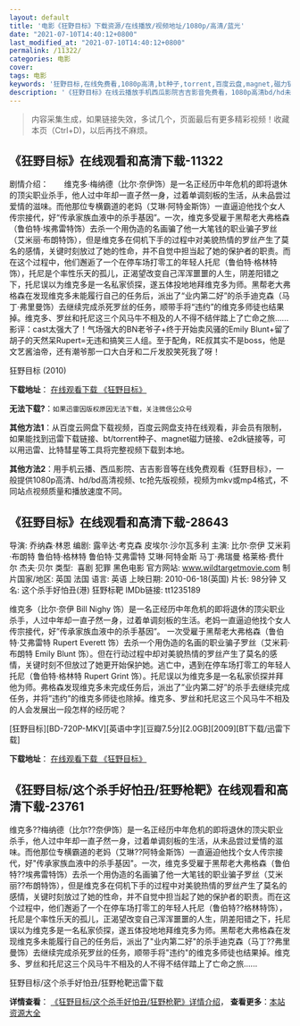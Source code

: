```yaml
---
layout: default
title: '电影《狂野目标》下载资源/在线播放/视频地址/1080p/高清/蓝光'
date: "2021-07-10T14:40:12+0800"
last_modified_at: "2021-07-10T14:40:12+0800"
permalink: /11322/
categories: 电影
cover:
tags: 电影
keywords: '狂野目标,在线免费看,1080p高清,bt种子,torrent,百度云盘,magnet,磁力链,迅雷下载资源'
description: '《狂野目标》在线云播放手机西瓜影院吉吉影音免费看，1080p高清bd/hd未删减完整版和tc抢先枪版，mkv/mp4格式，附带bt/torrent种子、magnet/磁力链、百度云盘、网盘资源迅雷下载链接'
---
```


>内容采集生成，如果链接失效，多试几个，页面最后有更多精彩视频！收藏本页（Ctrl+D)，以后再找不麻烦。


## 《狂野目标》在线观看和高清下载-11322

剧情介绍：　　维克多·梅纳德（比尔·奈伊饰）是一名正经历中年危机的即将退休的顶尖职业杀手，他人过中年却一直孑然一身，过着单调刻板的生活，从未品尝过爱情的滋味。而他那位专横霸道的老妈（艾琳·阿特金斯饰）一直逼迫他找个女人传宗接代，好“传承家族血液中的杀手基因”。一次，维克多受雇于黑帮老大弗格森（鲁伯特·埃弗雷特饰）去杀一个用伪造的名画骗了他一大笔钱的职业骗子罗丝（艾米丽·布朗特饰），但是维克多在伺机下手的过程中对美貌热情的罗丝产生了莫名的感情，关键时刻放过了她的性命，并不自觉中担当起了她的保护者的职责。而在这个过程中，他们邂逅了一个在停车场打零工的年轻人托尼（鲁伯特·格林特饰），托尼是个率性乐天的孤儿，正渴望改变自己浑浑噩噩的人生，阴差阳错之下，托尼误以为维克多是一名私家侦探，遂五体投地地拜维克多为师。黑帮老大弗格森在发现维克多未能履行自己的任务后，派出了“业内第二好”的杀手迪克森（马丁·弗里曼饰）去继续完成杀死罗丝的任务，顺带手将“违约”的维克多师徒也结果掉。维克多、罗丝和托尼这三个风马牛不相及的人不得不结伴踏上了亡命之旅......  影评：cast太强大了！气场强大的BN老爷子+终于开始卖风骚的Emily Blunt+留了胡子的天然呆Rupert=无违和搞笑三人组。至于配角，RE叔其实不是boss，他是文艺酱油帝，还有潮爷那一口大白牙和二斤发胶笑死我了呀！


狂野目标 (2010)

**下载地址**： [在线观看下载 《狂野目标》](https://www.btbtdy.me/btdy/dy7834.html) 


**无法下载?**：`如果迅雷因版权原因无法下载，关注微信公众号 `

**其他方法1**：从百度云网盘下载视频，百度云网盘支持在线观看，非会员有限制，如果能找到迅雷下载链接、bt/torrent种子、magnet磁力链接、e2dk链接等，可以用迅雷、比特彗星等工具将完整视频下载到本地。

**其他方法2**：用手机云播、西瓜影院、吉吉影音等在线免费观看《狂野目标》，一般提供1080p高清、hd/bd高清视频、tc抢先版视频，视频为mkv或mp4格式，不同站点视频质量和播放速度不同。


## 《狂野目标》在线观看和高清下载-28643

导演: 乔纳森·林恩 编剧: 露辛达·考克森 皮埃尔·沙尔瓦多利 主演: 比尔·奈伊 艾米莉·布朗特 鲁伯特·格林特 鲁伯特·艾弗雷特 艾琳·阿特金斯 马丁·弗瑞曼 格莱格·费什尔 杰夫·贝尔 类型:  喜剧 犯罪 黑色电影 官方网站: www.wildtargetmovie.com 制片国家/地区: 英国 法国 语言: 英语 上映日期: 2010-06-18(英国) 片长: 98分钟 又名: 这个杀手好怕丑(港) 狂野标靶 IMDb链接: tt1235189

维克多（比尔·奈伊 Bill Nighy 饰）是一名正经历中年危机的即将退休的顶尖职业杀手，人过中年却一直孑然一身，过着单调刻板的生活。老妈一直逼迫他找个女人传宗接代，好”传承家族血液中的杀手基因”。 一次受雇于黑帮老大弗格森（鲁伯特·艾弗雷特 Rupert Everett 饰）去杀一个用伪造的名画的职业骗子罗丝（艾米莉·布朗特 Emily Blunt 饰）。但在行动过程中却对美貌热情的罗丝产生了莫名的感情，关键时刻不但放过了她更开始保护她。逃亡中，遇到在停车场打零工的年轻人托尼（鲁伯特·格林特 Rupert Grint 饰）。托尼误以为维克多是一名私家侦探并拜他为师。弗格森发现维克多未完成任务后，派出了”业内第二好”的杀手去继续完成任务，并将”违约”的维克多师徒也除掉。维克多、罗丝和托尼这三个风马牛不相及的人会发展出一段怎样的经历呢？


[狂野目标][BD-720P-MKV][英语中字][豆瓣7.5分][2.0GB][2009][BT下载/迅雷下载]

**下载地址**： [在线观看下载 《狂野目标》](https://www.btdx8.com/torrent/wild_target_2009.html) 


## 《狂野目标/这个杀手好怕丑/狂野枪靶》在线观看和高清下载-23761

维克多??梅纳德（比尔??奈伊饰）是一名正经历中年危机的即将退休的顶尖职业杀手，他人过中年却一直孑然一身，过着单调刻板的生活，从未品尝过爱情的滋味。而他那位专横霸道的老妈（艾琳??阿特金斯饰）一直逼迫他找个女人传宗接代，好"传承家族血液中的杀手基因"。一次，维克多受雇于黑帮老大弗格森（鲁伯特??埃弗雷特饰）去杀一个用伪造的名画骗了他一大笔钱的职业骗子罗丝（艾米丽??布朗特饰），但是维克多在伺机下手的过程中对美貌热情的罗丝产生了莫名的感情，关键时刻放过了她的性命，并不自觉中担当起了她的保护者的职责。而在这个过程中，他们邂逅了一个在停车场打零工的年轻人托尼（鲁伯特??格林特饰），托尼是个率性乐天的孤儿，正渴望改变自己浑浑噩噩的人生，阴差阳错之下，托尼误以为维克多是一名私家侦探，遂五体投地地拜维克多为师。黑帮老大弗格森在发现维克多未能履行自己的任务后，派出了"业内第二好"的杀手迪克森（马丁??弗里曼饰）去继续完成杀死罗丝的任务，顺带手将"违约"的维克多师徒也结果掉。维克多、罗丝和托尼这三个风马牛不相及的人不得不结伴踏上了亡命之旅......


狂野目标/这个杀手好怕丑/狂野枪靶迅雷下载

**详情查看**： [《狂野目标/这个杀手好怕丑/狂野枪靶》详情介绍](/movie/23761/)， **查看更多**：[本站资源大全](/movie/t/all/)

